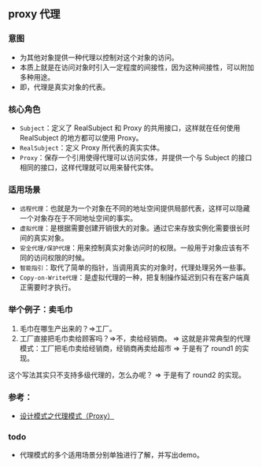 
## proxy 代理

### 意图
- 为其他对象提供一种代理以控制对这个对象的访问。
- 本质上就是在访问对象时引入一定程度的间接性，因为这种间接性，可以附加多种用途。
- 即，代理是真实对象的代表。


### 核心角色
- `Subject`：定义了 RealSubject 和 Proxy 的共用接口，这样就在任何使用 RealSubject 的地方都可以使用 Proxy。
- `RealSubject`：定义 Proxy 所代表的真实实体。
- `Proxy`：保存一个引用使得代理可以访问实体，并提供一个与 Subject 的接口相同的接口，这样代理就可以用来替代实体。

### 适用场景
- `远程代理`：也就是为一个对象在不同的地址空间提供局部代表，这样可以隐藏一个对象存在于不同地址空间的事实。
- `虚拟代理`：是根据需要创建开销很大的对象。通过它来存放实例化需要很长时间的真实对象。
- `安全代理/保护代理`：用来控制真实对象访问时的权限。一般用于对象应该有不同的访问权限的时候。
- `智能指引`：取代了简单的指针，当调用真实的对象时，代理处理另外一些事。
- `Copy-on-Write代理`：是虚拟代理的一种，把复制操作延迟到只有在客户端真正需要时才执行。

### 举个例子：卖毛巾
1. 毛巾在哪生产出来的？=>工厂。
2. 工厂直接把毛巾卖给顾客吗？=>不，卖给经销商。
=> 这就是非常典型的代理模式：工厂把毛巾卖给经销商，经销商再卖给超市
=> 于是有了 round1 的实现。

这个写法其实只不支持多级代理的，怎么办呢？
=> 于是有了 round2 的实现。

### 参考：
- [设计模式之代理模式（Proxy）](https://www.cnblogs.com/BeyondAnyTime/archive/2012/07/04/2576865.html)

### todo
- 代理模式的多个适用场景分别单独进行了解，并写出demo。